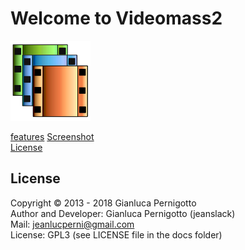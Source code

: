 # Welcome to Videomass2
![Image](/images/videomass2.png)

[features](features.md)
[Screenshot](screenshot.md)  
[License](#license)

## License

Copyright © 2013 - 2018 Gianluca Pernigotto   
Author and Developer: Gianluca Pernigotto (jeanslack)  
Mail: <jeanlucperni@gmail.com>   
License: GPL3 (see LICENSE file in the docs folder)


